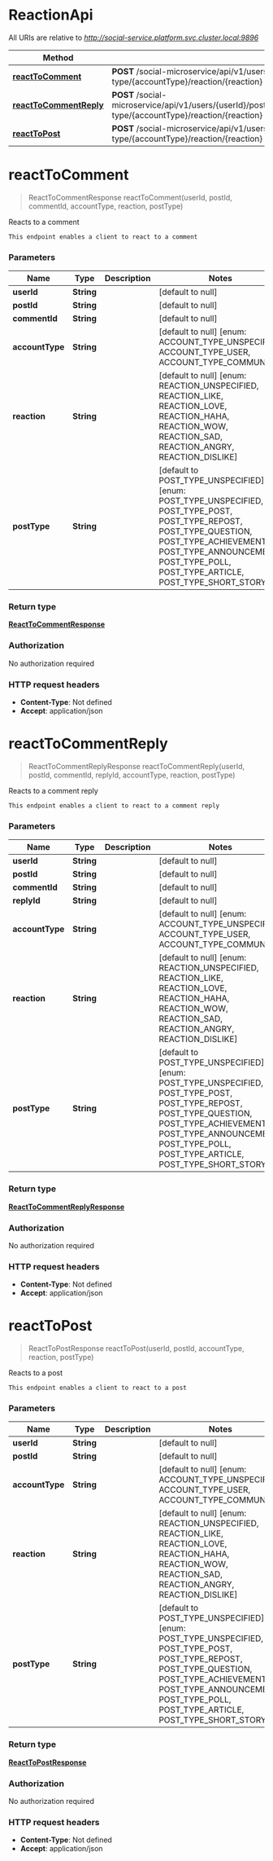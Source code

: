 # ReactionApi

All URIs are relative to *http://social-service.platform.svc.cluster.local:9896*

| Method | HTTP request | Description |
|------------- | ------------- | -------------|
| [**reactToComment**](ReactionApi.md#reactToComment) | **POST** /social-microservice/api/v1/users/{userId}/post/{postId}/comment/{commentId}/account-type/{accountType}/reaction/{reaction} | Reacts to a comment |
| [**reactToCommentReply**](ReactionApi.md#reactToCommentReply) | **POST** /social-microservice/api/v1/users/{userId}/post/{postId}/comment/{commentId}/reply/{replyId}/account-type/{accountType}/reaction/{reaction} | Reacts to a comment reply |
| [**reactToPost**](ReactionApi.md#reactToPost) | **POST** /social-microservice/api/v1/users/{userId}/post/{postId}/account-type/{accountType}/reaction/{reaction} | Reacts to a post |


<a name="reactToComment"></a>
# **reactToComment**
> ReactToCommentResponse reactToComment(userId, postId, commentId, accountType, reaction, postType)

Reacts to a comment

    This endpoint enables a client to react to a comment

### Parameters

|Name | Type | Description  | Notes |
|------------- | ------------- | ------------- | -------------|
| **userId** | **String**|  | [default to null] |
| **postId** | **String**|  | [default to null] |
| **commentId** | **String**|  | [default to null] |
| **accountType** | **String**|  | [default to null] [enum: ACCOUNT_TYPE_UNSPECIFIED, ACCOUNT_TYPE_USER, ACCOUNT_TYPE_COMMUNITY] |
| **reaction** | **String**|  | [default to null] [enum: REACTION_UNSPECIFIED, REACTION_LIKE, REACTION_LOVE, REACTION_HAHA, REACTION_WOW, REACTION_SAD, REACTION_ANGRY, REACTION_DISLIKE] |
| **postType** | **String**|  | [default to POST_TYPE_UNSPECIFIED] [enum: POST_TYPE_UNSPECIFIED, POST_TYPE_POST, POST_TYPE_REPOST, POST_TYPE_QUESTION, POST_TYPE_ACHIEVEMENT, POST_TYPE_ANNOUNCEMENT, POST_TYPE_POLL, POST_TYPE_ARTICLE, POST_TYPE_SHORT_STORY] |

### Return type

[**ReactToCommentResponse**](../Models/ReactToCommentResponse.md)

### Authorization

No authorization required

### HTTP request headers

- **Content-Type**: Not defined
- **Accept**: application/json

<a name="reactToCommentReply"></a>
# **reactToCommentReply**
> ReactToCommentReplyResponse reactToCommentReply(userId, postId, commentId, replyId, accountType, reaction, postType)

Reacts to a comment reply

    This endpoint enables a client to react to a comment reply

### Parameters

|Name | Type | Description  | Notes |
|------------- | ------------- | ------------- | -------------|
| **userId** | **String**|  | [default to null] |
| **postId** | **String**|  | [default to null] |
| **commentId** | **String**|  | [default to null] |
| **replyId** | **String**|  | [default to null] |
| **accountType** | **String**|  | [default to null] [enum: ACCOUNT_TYPE_UNSPECIFIED, ACCOUNT_TYPE_USER, ACCOUNT_TYPE_COMMUNITY] |
| **reaction** | **String**|  | [default to null] [enum: REACTION_UNSPECIFIED, REACTION_LIKE, REACTION_LOVE, REACTION_HAHA, REACTION_WOW, REACTION_SAD, REACTION_ANGRY, REACTION_DISLIKE] |
| **postType** | **String**|  | [default to POST_TYPE_UNSPECIFIED] [enum: POST_TYPE_UNSPECIFIED, POST_TYPE_POST, POST_TYPE_REPOST, POST_TYPE_QUESTION, POST_TYPE_ACHIEVEMENT, POST_TYPE_ANNOUNCEMENT, POST_TYPE_POLL, POST_TYPE_ARTICLE, POST_TYPE_SHORT_STORY] |

### Return type

[**ReactToCommentReplyResponse**](../Models/ReactToCommentReplyResponse.md)

### Authorization

No authorization required

### HTTP request headers

- **Content-Type**: Not defined
- **Accept**: application/json

<a name="reactToPost"></a>
# **reactToPost**
> ReactToPostResponse reactToPost(userId, postId, accountType, reaction, postType)

Reacts to a post

    This endpoint enables a client to react to a post

### Parameters

|Name | Type | Description  | Notes |
|------------- | ------------- | ------------- | -------------|
| **userId** | **String**|  | [default to null] |
| **postId** | **String**|  | [default to null] |
| **accountType** | **String**|  | [default to null] [enum: ACCOUNT_TYPE_UNSPECIFIED, ACCOUNT_TYPE_USER, ACCOUNT_TYPE_COMMUNITY] |
| **reaction** | **String**|  | [default to null] [enum: REACTION_UNSPECIFIED, REACTION_LIKE, REACTION_LOVE, REACTION_HAHA, REACTION_WOW, REACTION_SAD, REACTION_ANGRY, REACTION_DISLIKE] |
| **postType** | **String**|  | [default to POST_TYPE_UNSPECIFIED] [enum: POST_TYPE_UNSPECIFIED, POST_TYPE_POST, POST_TYPE_REPOST, POST_TYPE_QUESTION, POST_TYPE_ACHIEVEMENT, POST_TYPE_ANNOUNCEMENT, POST_TYPE_POLL, POST_TYPE_ARTICLE, POST_TYPE_SHORT_STORY] |

### Return type

[**ReactToPostResponse**](../Models/ReactToPostResponse.md)

### Authorization

No authorization required

### HTTP request headers

- **Content-Type**: Not defined
- **Accept**: application/json

